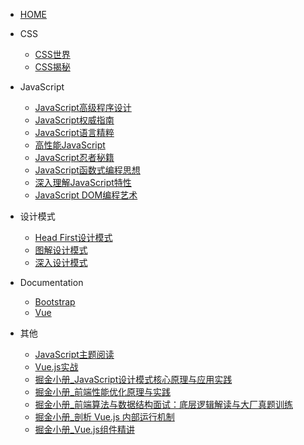 * [HOME](/)
* CSS

  * [CSS世界](CSS/CSS世界/)
  * [CSS揭秘](CSS/CSS揭秘/)
* JavaScript

  * [JavaScript高级程序设计](JavaScript/JavaScript高级程序设计/)
  * [JavaScript权威指南](JavaScript/JavaScript权威指南/)
  * [JavaScript语言精粹](JavaScript/JavaScript语言精粹/)
  * [高性能JavaScript](JavaScript/高性能JavaScript/)
  * [JavaScript忍者秘籍](JavaScript/JavaScript忍者秘籍/)
  * [JavaScript函数式编程思想](JavaScript/JavaScript函数式编程思想/)
  * [深入理解JavaScript特性](JavaScript/深入理解JavaScript特性/)
  * [JavaScript DOM编程艺术](JavaScript/JavaScriptDOM编程艺术/)
* 设计模式

  * [Head First设计模式](设计模式/HeadFirst设计模式/)
  * [图解设计模式](设计模式/图解设计模式/)
  * [深入设计模式](设计模式/深入设计模式/)
* Documentation
  * [Bootstrap](Documentation/Bootstrap/)
  * [Vue](Documentation/Vue/)
* 其他
  * [JavaScript主题阅读](其他/JavaScript主题阅读/)
  * [Vue.js实战](其他/Vue.js实战/)
  * [掘金小册_JavaScript设计模式核⼼原理与应⽤实践](其他/掘金小册_JavaScript设计模式核⼼原理与应⽤实践/)
  * [掘金小册_前端性能优化原理与实践](其他/掘金小册_前端性能优化原理与实践/)
  * [掘金小册_前端算法与数据结构面试：底层逻辑解读与大厂真题训练](其他/掘金小册_前端算法与数据结构面试：底层逻辑解读与大厂真题训练/)
  * [掘金小册_剖析 Vue.js 内部运行机制](其他/掘金小册_剖析Vue.js内部运行机制/)
  * [掘金小册_Vue.js组件精讲](其他/掘金小册_Vue.js组件精讲/)

